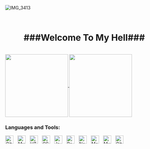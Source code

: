 
![IMG_3413](https://github.com/ConnorsGithubv1/ConnorsGithubv1/assets/44376959/34438de6-b68e-46a2-a189-3f614189e379)

<br>
<h1 align="center">###Welcome To My Hell###</h1>
<br>

<a href="https://github.com/ConnorsGithubv1/github-readme-stats">
  <img height=200 align="center" src="https://github-readme-stats.vercel.app/api?username=ConnorsGithubv1&show_icons=true&theme=dark#gh-dark-mode-only" />
</a>
<a href="https://github.com/ConnorsGithubv1/convoychat">
  <img height=200 align="center" src="https://github-readme-stats.vercel.app/api/top-langs?username=ConnorsGithubv1&layout=compact&langs_count=8&card_width=320&show_icons=true&theme=dark#gh-dark-mode-only" />
</a>

### Languages and Tools:

<img align="left" alt="Git" width="26px" src="https://cdn.jsdelivr.net/gh/devicons/devicon/icons/python/python-original.svg" style="padding-right:10px;" />
<img align="left" alt="MySQL" width="26px" src="https://cdn.jsdelivr.net/gh/devicons/devicon/icons/java/java-original.svg" style="padding-right:10px;" />
<img align="left" alt="HTML5" width="26px" src="https://cdn.jsdelivr.net/gh/devicons/devicon/icons/html5/html5-original.svg" style="padding-right:10px;" />
<img align="left" alt="CSS3" width="26px" src="https://cdn.jsdelivr.net/gh/devicons/devicon/icons/css3/css3-original.svg" style="padding-right:10px;" />
<img align="left" alt="JavaScript" width="26px" src="https://cdn.jsdelivr.net/gh/devicons/devicon/icons/javascript/javascript-original.svg" style="padding-right:10px;" />
<img align="left" alt="React" width="26px" src="https://cdn.jsdelivr.net/gh/devicons/devicon/icons/react/react-original.svg" style="padding-right:10px;" />
<img align="left" alt="Node.js" width="26px" src="https://cdn.jsdelivr.net/gh/devicons/devicon/icons/nodejs/nodejs-original.svg" style="padding-right:10px;" />
<img align="left" alt="MongoDB" width="26px" src="https://cdn.jsdelivr.net/gh/devicons/devicon/icons/mongodb/mongodb-original.svg" style="padding-right:10px;" />
<img align="left" alt="MySQL" width="26px" src="https://cdn.jsdelivr.net/gh/devicons/devicon/icons/mysql/mysql-original.svg" style="padding-right:10px;" />
<img align="left" alt="Git" width="26px" src="https://cdn.jsdelivr.net/gh/devicons/devicon/icons/git/git-original.svg" style="padding-right:10px;" />

<br>
<br>



